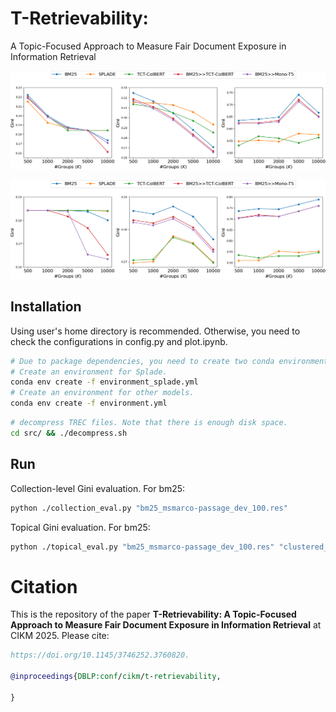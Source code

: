 # T-Retrievability:

A Topic-Focused Approach to Measure Fair Document Exposure in Information Retrieval

![Localised measure using dense representations of documents for K-means](https://github.com/XuejunChang/T-Retrievability/blob/main/results/aggr_gini_scikit_dense.png)

![Localised measure using tf-idf representations of documents for K-means](https://github.com/XuejunChang/T-Retrievability/blob/main/results/aggr_gini_scikit_tfidf.png)

## Installation
Using user's home directory is recommended. Otherwise, you need to check the configurations in config.py and plot.ipynb.

```bash
# Due to package dependencies, you need to create two conda environments.
# Create an environment for Splade.
conda env create -f environment_splade.yml
# Create an environment for other models.
conda env create -f environment.yml 
```

```bash
# decompress TREC files. Note that there is enough disk space. 
cd src/ && ./decompress.sh
```

## Run

Collection-level Gini evaluation. For bm25:

```bash
python ./collection_eval.py "bm25_msmarco-passage_dev_100.res"
```

Topical Gini evaluation. For bm25:

```bash
python ./topical_eval.py "bm25_msmarco-passage_dev_100.res" "clustered_dev_queries_by_5000_scikit_dense.csv"  
```

# Citation

This is the repository of the paper **T-Retrievability: A Topic-Focused Approach to Measure Fair
Document Exposure in Information Retrieval** at CIKM 2025. Please cite:

```bibtex
https://doi.org/10.1145/3746252.3760820.

@inproceedings{DBLP:conf/cikm/t-retrievability,

}
```
